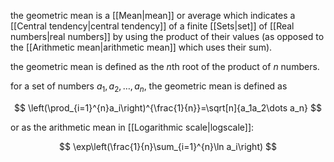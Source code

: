 the geometric mean is a [[Mean|mean]] or average which indicates a [[Central tendency|central tendency]] of a finite [[Sets|set]] of [[Real numbers|real numbers]] by using the product of their values (as opposed to the [[Arithmetic mean|arithmetic mean]] which uses their sum). 

the geometric mean is defined as the $n$th root of the product of $n$ numbers.

for a set of numbers $a_1,a_2,\dots,a_n$, the geometric mean is defined as

$$
\left(\prod_{i=1}^{n}a_i\right)^{\frac{1}{n}}=\sqrt[n]{a_1a_2\dots a_n}
$$

or as the arithmetic mean in [[Logarithmic scale|logscale]]:

$$
\exp\left(\frac{1}{n}\sum_{i=1}^{n}\ln a_i\right)
$$
